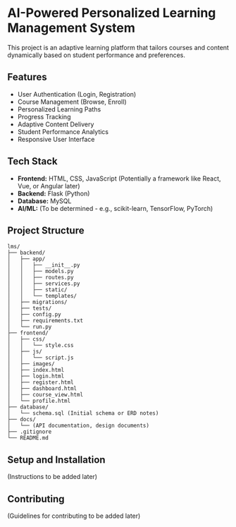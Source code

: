 # AI-Powered Personalized Learning Management System

This project is an adaptive learning platform that tailors courses and content dynamically based on student performance and preferences.

## Features

- User Authentication (Login, Registration)
- Course Management (Browse, Enroll)
- Personalized Learning Paths
- Progress Tracking
- Adaptive Content Delivery
- Student Performance Analytics
- Responsive User Interface

## Tech Stack

- **Frontend:** HTML, CSS, JavaScript (Potentially a framework like React, Vue, or Angular later)
- **Backend:** Flask (Python)
- **Database:** MySQL
- **AI/ML:** (To be determined - e.g., scikit-learn, TensorFlow, PyTorch)

## Project Structure

```
lms/
├── backend/
│   ├── app/
│   │   ├── __init__.py
│   │   ├── models.py
│   │   ├── routes.py
│   │   ├── services.py
│   │   ├── static/
│   │   └── templates/
│   ├── migrations/
│   ├── tests/
│   ├── config.py
│   ├── requirements.txt
│   └── run.py
├── frontend/
│   ├── css/
│   │   └── style.css
│   ├── js/
│   │   └── script.js
│   ├── images/
│   ├── index.html
│   ├── login.html
│   ├── register.html
│   ├── dashboard.html
│   ├── course_view.html
│   └── profile.html
├── database/
│   └── schema.sql (Initial schema or ERD notes)
├── docs/
│   └── (API documentation, design documents)
├── .gitignore
└── README.md
```

## Setup and Installation

(Instructions to be added later)

## Contributing

(Guidelines for contributing to be added later)
